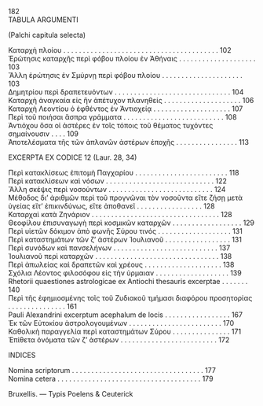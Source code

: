 182  
TABULA ARGUMENTI

(Palchi capitula selecta)

Καταρχὴ πλοίου . . . . . . . . . . . . . . . . . . . . . . . . . . . . . . . . . . . . . . . . 102  
Ἐρώτησις καταρχῆς περὶ φόβου πλοίου ἐν Ἀθήναις . . . . . . . . . . . . . . . . . . . . 103  
Ἄλλη ἐρώτησις ἐν Σμύρνῃ περὶ φόβου πλοίου . . . . . . . . . . . . . . . . . . . . . 103  
Δημητρίου περὶ δραπετευόντων . . . . . . . . . . . . . . . . . . . . . . . . . . . . . . 104  
Καταρχὴ ἀναγκαία εἰς ἣν ἀπέτυχον πλανηθείς . . . . . . . . . . . . . . . . . . . . 106  
Καταρχὴ Λεοντίου ὁ ἐφθέντος ἐν Ἀντιοχείᾳ . . . . . . . . . . . . . . . . . . . . 107  
Περὶ τοῦ ποιήσαι ἄσπρα γράμματα . . . . . . . . . . . . . . . . . . . . . . . . . . 108  
Ἀντιόχου ὅσα οἱ ἀστέρες ἐν τοῖς τόποις τοῦ θέματος τυχόντες σημαίνουσιν . . . . 109  
Ἀποτελέσματα τῆς τῶν ἀπλανῶν ἀστέρων ἐποχῆς . . . . . . . . . . . . . . . . 113  

EXCERPTA EX CODICE 12 (Laur. 28, 34)

Περὶ κατακλίσεως ἐπιτομὴ Παγχαρίου . . . . . . . . . . . . . . . . . . . . . . . . 118  
Περὶ κατακλίσεων καὶ νόσων . . . . . . . . . . . . . . . . . . . . . . . . . . . . 122  
Ἄλλη σκέψις περὶ νοσούντων . . . . . . . . . . . . . . . . . . . . . . . . . . . 124  
Μέθοδος δι’ ἀριθμῶν περὶ τοῦ προγνῶναι τὸν νοσοῦντα εἴτε ζήσῃ μετὰ ὑγείας εἴτ’ ἐπικινδύνως, εἴτε ἀποθανεῖ . . . . . . . . . . . . . . . . . 128  
Καταρχαὶ κατὰ Ζηνάριον . . . . . . . . . . . . . . . . . . . . . . . . . . . . . . . . . 128  
Θεοφίλου ἐπισυναγωγὴ περὶ κοσμικῶν καταρχῶν . . . . . . . . . . . . . . . . . . 129  
Περὶ υἱετῶν δόκιμον ἀπὸ φωνῆς Σύρου τινός . . . . . . . . . . . . . . . . . . . 131  
Περὶ καταστημάτων τῶν ζ’ ἀστέρων Ἰουλιανοῦ . . . . . . . . . . . . . . . . . 131  
Περὶ συνόδων καὶ πανσελήνων . . . . . . . . . . . . . . . . . . . . . . . . . . . 137  
Ἰουλιανοῦ περὶ καταρχῶν . . . . . . . . . . . . . . . . . . . . . . . . . . . . . . . . 138  
Περὶ ἀπωλείας καὶ δραπετῶν καὶ χρέους . . . . . . . . . . . . . . . . . . . . 138  
Σχόλια Λέοντος φιλοσόφου εἰς τὴν ὑρμαιαν . . . . . . . . . . . . . . . . . . . 139  
Rhetorii quaestiones astrologicae ex Antiochi thesauris excerptae . . . . . . . 140  
Περὶ τῆς ἐφημιοσμένης τοῖς τοῦ Ζυδιακοῦ τμήμασι διαφόρου προσητορίας . . . . . . . . . . . . . . . 161  
Pauli Alexandrini excerptum acephalum de locis . . . . . . . . . . . . . . . . . 167  
Ἐκ τῶν Εὐτοκίου ἀστρολογουμένων . . . . . . . . . . . . . . . . . . . . . . . . 170  
Καθολικὴ παραγγελία περὶ καταστημάτων Σύρου . . . . . . . . . . . . . . . 171  
Ἐπίθετα ὀνόματα τῶν ζ’ ἀστέρων . . . . . . . . . . . . . . . . . . . . . . . . . 172  

INDICES

Nomina scriptorum . . . . . . . . . . . . . . . . . . . . . . . . . . . . . . . . . . 177  
Nomina cetera . . . . . . . . . . . . . . . . . . . . . . . . . . . . . . . . . . . . . 179  

Bruxellis. — Typis Poelens & Ceuterick